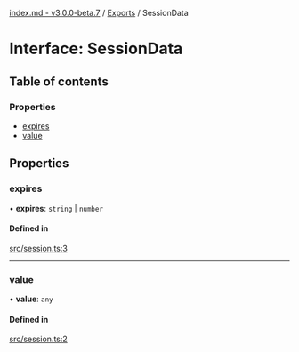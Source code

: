 [index.md - v3.0.0-beta.7](../README.md) / [Exports](../modules.md) / SessionData

# Interface: SessionData

## Table of contents

### Properties

- [expires](SessionData.md#expires)
- [value](SessionData.md#value)

## Properties

### expires

• **expires**: `string` \| `number`

#### Defined in

[src/session.ts:3](https://github.com/saqqdy/js-cool/blob/44d48c9/src/session.ts#L3)

---

### value

• **value**: `any`

#### Defined in

[src/session.ts:2](https://github.com/saqqdy/js-cool/blob/44d48c9/src/session.ts#L2)
